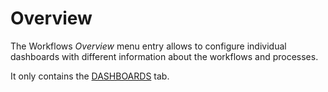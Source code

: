 # Overview

The Workflows *Overview* menu entry allows to configure individual dashboards with different information about the workflows and processes.

It only contains the [DASHBOARDS](./01a_Overview.md) tab.
